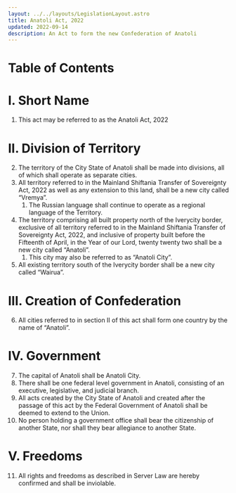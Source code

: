 ```yaml
---
layout: ../../layouts/LegislationLayout.astro
title: Anatoli Act, 2022
updated: 2022-09-14
description: An Act to form the new Confederation of Anatoli
---
```

# Table of Contents

# I. Short Name
1. This act may be referred to as the Anatoli Act, 2022

# II. Division of Territory
2. The territory of the City State of Anatoli shall be made into divisions, all of which shall operate as separate cities.
3. All territory referred to in the Mainland Shiftania Transfer of Sovereignty Act, 2022 as well as any extension to this land, shall be a new city called “Vremya”.
    1. The Russian language shall continue to operate as a regional language of the Territory.
4. The territory comprising all built property north of the Iverycity border, exclusive of all territory referred to in the Mainland Shiftania Transfer of Sovereignty Act, 2022, and inclusive of property built before the Fifteenth of April, in the Year of our Lord, twenty twenty two shall be a new city called “Anatoli”.
    1. This city may also be referred to as “Anatoli City”.
5. All existing territory south of the Iverycity border shall be a new city called “Wairua”.
# III. Creation of Confederation
6. All cities referred to in section II of this act shall form one country by the name of “Anatoli”.
# IV. Government
7. The capital of Anatoli shall be Anatoli City.
8. There shall be one federal level government in Anatoli, consisting of an executive, legislative, and judicial branch.
9. All acts created by the City State of Anatoli and created after the passage of this act by the Federal Government of Anatoli shall be deemed to extend to the Union.
10. No person holding a government office shall bear the citizenship of another State, nor shall they bear allegiance to another State.
# V. Freedoms
11. All rights and freedoms as described in Server Law are hereby confirmed and shall be inviolable.
